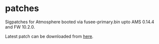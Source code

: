 # patches
Sigpatches for Atmosphere booted via fusee-primary.bin upto AMS 0.14.4 and FW 10.2.0.

Latest patch can be downloaded from [here](https://github.com/eXhumer/patches/releases/latest).
